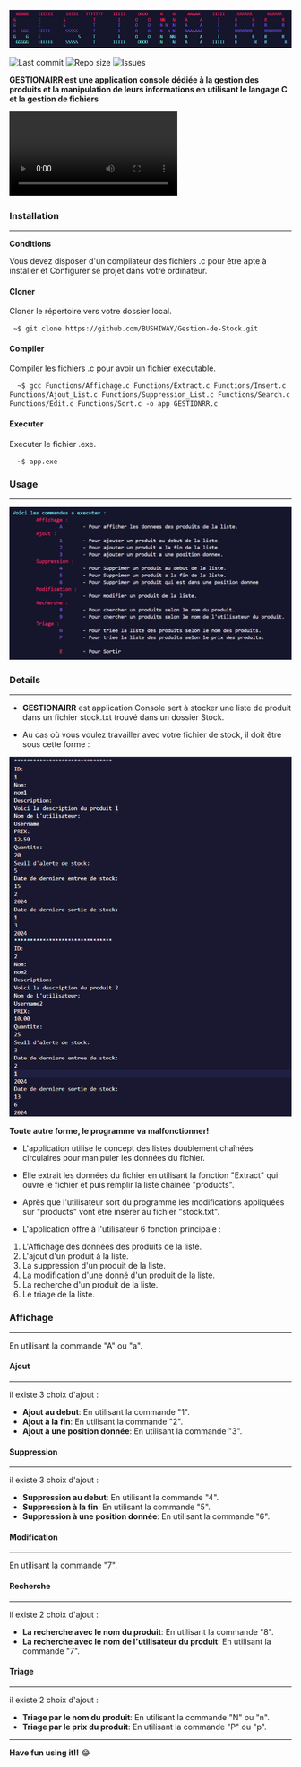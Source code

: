 ![Logo image](ScreenShots/LOGO.png)

![Last commit](https://img.shields.io/github/last-commit/BUSHIWAY/Gestion-de-Stock)
![Repo size](https://img.shields.io/github/repo-size/BUSHIWAY/Gestion-de-Stock)
![Issues](https://img.shields.io/github/issues/BUSHIWAY/Gestion-de-Stock)

**GESTIONAIRR est une application console dédiée à la gestion des produits et la manipulation de leurs informations en utilisant le langage C et la gestion de fichiers**

![Demostration](ScreenShots/Demontration.mp4)

### Installation
---

**Conditions**

Vous devez disposer d'un compilateur des fichiers .c pour être apte à installer et Configurer se projet dans votre ordinateur.

#### Cloner

Cloner le répertoire vers votre dossier local.

```console
 ~$ git clone https://github.com/BUSHIWAY/Gestion-de-Stock.git
```

#### Compiler

Compiler les fichiers .c pour avoir un fichier executable.

```console
  ~$ gcc Functions/Affichage.c Functions/Extract.c Functions/Insert.c Functions/Ajout_List.c Functions/Suppression_List.c Functions/Search.c Functions/Edit.c Functions/Sort.c -o app GESTIONRR.c
```
#### Executer

Executer le fichier .exe.

```console
  ~$ app.exe
```

### Usage
---

![Usage du programme](ScreenShots/Usage.png)

### Details
---

- **GESTIONAIRR** est application Console sert à stocker une liste de produit dans un fichier stock.txt trouvé dans un dossier Stock.

- Au cas où vous voulez travailler avec votre fichier de stock, il doit être sous cette forme :

![Format du fichier](ScreenShots/Format.png)

**Toute autre forme, le programme va malfonctionner!**

- L'application utilise le concept des listes doublement chaînées circulaires pour manipuler les données du fichier.

- Elle extrait les données du fichier en utilisant la fonction "Extract" qui ouvre le fichier et puis remplir la liste chaînée "products".

- Après que l'utilisateur sort du programme les modifications appliquées sur "products" vont être insérer au fichier "stock.txt".

- L'application offre à l'utilisateur 6 fonction principale :
1. L'Affichage des données des produits de la liste.
2. L'ajout d'un produit à la liste.
3. La suppression d'un produit de la liste.
4. La modification d'une donné d'un produit de la liste.
5. La recherche d'un produit de la liste.
6. Le triage de la liste.


### Affichage
---

En utilisant la commande "A" ou "a".

#### Ajout 
---

il existe 3 choix d'ajout :
- **Ajout au debut**: En utilisant la commande "1".
- **Ajout à la fin**: En utilisant la commande "2".
- **Ajout à une position donnée**: En utilisant la commande "3".

#### Suppression 
---

il existe 3 choix d'ajout :
- **Suppression au debut**: En utilisant la commande "4".
- **Suppression à la fin**: En utilisant la commande "5".
- **Suppression à une position donnée**: En utilisant la commande "6".

#### Modification 
---

En utilisant la commande "7".

#### Recherche 
---

il existe 2 choix d'ajout :
- **La recherche avec le nom du produit**: En utilisant la commande "8".
- **La recherche avec le nom de l'utilisateur du produit**: En utilisant la commande "7".

#### Triage
---

il existe 2 choix d'ajout :
- **Triage par le nom du produit**: En utilisant la commande "N" ou "n".
- **Triage par le prix du produit**: En utilisant la commande "P" ou "p".

---
**Have fun using it!!** :joy: